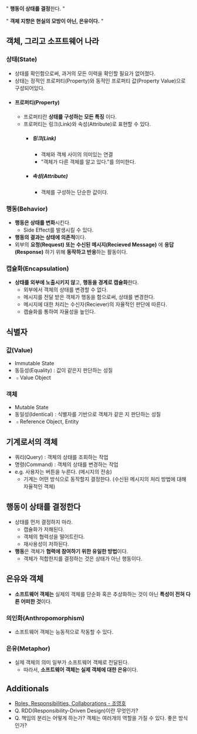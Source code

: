 " **행동이 상태를 결정**한다. "

" **객체 지향은 현실의 모방이 아닌, 은유이다.** "



## 객체, 그리고 소프트웨어 나라

### 상태(State)

- 상태를 확인함으로써, 과거의 모든 이력을 확인할 필요가 없어졌다.
- 상태는 정적인 프로퍼티(Property)와 동적인 프로퍼티 값(Property Value)으로 구성되어있다.
- #### 프로퍼티(Property)
  - 프로퍼티란 **상태를 구성하는 모든 특징** 이다.
  - 프로퍼티는 링크(Link)와 속성(Attribute)로 표현할 수 있다.
    - ##### 링크(Link)
      - 객체와 객체 사이의 의미있는 연결
      - "객체가 다른 객체를 알고 있다."를 의미한다.
    - ##### 속성(Attribute)
      - 객체를 구성하는 단순한 값이다.

### 행동(Behavior)

- **행동은 상태를 변화**시킨다.
  - Side Effect를 발생시킬 수 있다.
- **행동의 결과는 상태에 의존적**이다.
- 외부의 **요청(Request) 또는 수신된 메시지(Recieved Message)** 에 **응답(Response)** 하기 위해 **동작하고 반응**하는 활동이다.

### 캡슐화(Encapsulation)

- **상태를 외부에 노출시키지 않**고, **행동을 경계로 캡슐화**한다.
  -  외부에서 객체의 상태를 변경할 수 없다.
  - 메시지를 전달 받은 객체가 행동을 함으로써, 상태를 변경한다.
  - 메시지에 대한 처리는 수신자(Reciever)의 자율적인 판단에 따른다.
  - 캡슐화를 통하여 자율성을 높인다.


## 식별자

### 값(Value)

- Immutable State
- 동등성(Equality) : 값이 같은지 판단하는 성질 
- ﹦Value Object

### 객체

- Mutable State
- 동일성(Identical) : 식별자를 기반으로 객체가 같은 지 판단하는 성질
- ﹦Reference Object, Entity

## 기계로서의 객체

- 쿼리(Query) : 객체의 상태를 조회하는 작업
- 명령(Command) : 객체의 상태를 변경하는 작업                                                                                                                                                                                                                                                                        
- e.g. 사용자는 버튼을 누른다. (메시지의 전송)
  - 기계는 어떤 방식으로 동작할지 결정한다. (수신된 메시지의 처리 방법에 대해 자율적인 객체)

## 행동이 상태를 결정한다

- 상태를 먼저 결정하지 마라.
  - 캡슐화가 저해된다.
  - 객체의 협력성을 떨어트린다.
  - 재사용성이 저하된다.
- **행동**은 객체가 **협력에 참여하기 위한 유일한 방법**이다.
  - 객체가 적합한지를 결정하는 것은 상태가 아닌 행동이다.

## 은유와 객체

- **소프트웨어 객체는** 실제의 객체를 단순화 혹은 추상화하는 것이 아닌 **특성이 전혀 다른 어떠한 것**이다.

### 의인화(Anthropomorphism)

- 소프트웨어 객체는 능동적으로 작동할 수 있다.

### 은유(Metaphor)

- 실제 객체의 의미 일부가 소프트웨어 객체로 전달된다.
  - 따라서, **소프트웨어 객체는 실제 객체에 대한 은유**이다.



## Additionals

- [Roles, Responsibilities, Collaborations - 조영호](https://www.slideshare.net/baejjae93/roles-responsibilities-collaborations)
- Q. RDD(Responsibility-Driven Design)이란 무엇인가?
- Q. 책임의 분리는 어떻게 하는가? 객체는 여러개의 역할을 가질 수 있다. 좋은 방식인가?

